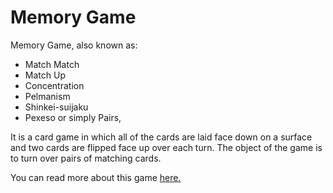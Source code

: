 # Memory Game
Memory Game, also known as:
* Match Match
* Match Up
* Concentration
* Pelmanism
* Shinkei-suijaku
* Pexeso or simply Pairs,

It is a card game in which all of the cards are laid face down on a surface and two cards are flipped 
face up over each turn. The object of the game is to turn over pairs of matching cards.

You can read more about this game [here.](https://en.wikipedia.org/wiki/Concentration_(card_game))
